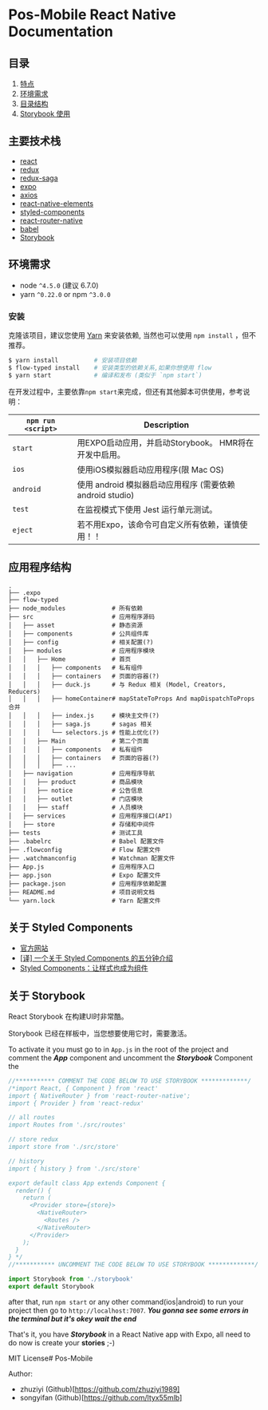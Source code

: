 # Pos-Mobile React Native Documentation

## 目录
1. [特点](#features)
1. [环境需求](#requirements)
1. [目录结构](#application-structure)
1. [Storybook 使用](#storybook)

## 主要技术栈
* [react](https://github.com/facebook/react)
* [redux](https://github.com/rackt/redux)
* [redux-saga](https://github.com/redux-saga/redux-saga)
* [expo](https://github.com/expo/expo)
* [axios](https://github.com/mzabriskie/axios)
* [react-native-elements](https://react-native-training.github.io/react-native-elements/)
* [styled-components](https://github.com/styled-components/styled-components)
* [react-router-native](https://github.com/rackt/react-router)
* [babel](https://github.com/babel/babel)
* [Storybook](https://storybooks.js.org/)

## 环境需求
* node `^4.5.0` (建议 6.7.0) 
* yarn `^0.22.0` or npm `^3.0.0`


### 安装

克隆该项目，建议您使用 [Yarn](https://yarnpkg.com/) 来安装依赖, 当然也可以使用 `npm install` ，但不推荐。

```bash
$ yarn install          # 安装项目依赖
$ flow-typed install    # 安装类型的依赖关系,如果你想使用 flow
$ yarn start            # 编译和发布 (类似于 `npm start`)
```

在开发过程中，主要依靠`npm start`来完成，但还有其他脚本可供使用，参考说明：

|`npm run <script>`|Description|
|------------------|-----------|
|`start`|用EXPO启动应用，并启动Storybook。 HMR将在开发中启用。|
|`ios`|使用iOS模拟器启动应用程序(限 Mac OS)|
|`android`|使用 android 模拟器启动应用程序 (需要依赖 android studio)|
|`test`|在监视模式下使用 Jest 运行单元测试。|
|`eject`|若不用Expo，该命令可自定义所有依赖，谨慎使用！！|

## 应用程序结构

```
.
├── .expo                    
├── flow-typed               
├── node_modules             # 所有依赖
├── src                      # 应用程序源码
│   ├── asset                # 静态资源
│   ├── components           # 公共组件库
│   ├── config               # 相关配置(?)
│   ├── modules              # 应用程序模块
│   │   ├── Home             # 首页
│   │   │   ├── components   # 私有组件
│   │   │   ├── containers   # 页面的容器(?)
│   │   │   ├── duck.js      # 与 Redux 相关 (Model, Creators, Reducers)
│   │   │   ├── homeContainer# mapStateToProps And mapDispatchToProps 合并
│   │   │   ├── index.js     # 模块主文件(?)
│   │   │   ├── saga.js      # sagas 相关
│   │   │   └── selectors.js # 性能上优化(?)
│   │   ├── Main             # 第二个页面
│   │   │   ├── components   # 私有组件
│   │   │   ├── containers   # 页面的容器(?)
│   │   │   ├── ...         
│   ├── navigation           # 应用程序导航
│   │   ├── product          # 商品模块
│   │   ├── notice           # 公告信息
│   │   ├── outlet           # 门店模块
│   │   ├── staff            # 人员模块
│   ├── services             # 应用程序接口(API)
│   ├── store                # 存储和中间件
├── tests                    # 测试工具
├── .babelrc                 # Babel 配置文件
├── .flowconfig              # Flow 配置文件
├── .watchmanconfig          # Watchman 配置文件
├── App.js                   # 应用程序入口
├── app.json                 # Expo 配置文件
├── package.json             # 应用程序依赖配置
├── README.md                # 项目说明文档
└── yarn.lock                # Yarn 配置文件
```

## 关于 Styled Components 

- [官方网站](https://www.styled-components.com/)
- [[译] 一个关于 Styled Components 的五分钟介绍](https://github.com/sqrthree/sqrthree.github.io/issues/11)
- [Styled Components：让样式也成为组件](http://www.alloyteam.com/2017/05/guide-styled-components/)

## 关于 Storybook

React Storybook 在构建UI时非常酷。 

Storybook 已经在样板中，当您想要使用它时，需要激活。

To activate it you must go to in `App.js` in the root of the project and comment the ***App*** component and 
uncomment the ***Storybook*** Component
the 

```js
//*********** COMMENT THE CODE BELOW TO USE STORYBOOK *************/
/*import React, { Component } from 'react'
import { NativeRouter } from 'react-router-native';
import { Provider } from 'react-redux'

// all routes
import Routes from './src/routes'

// store redux
import store from './src/store'

// history
import { history } from './src/store'

export default class App extends Component {
  render() {
    return (
      <Provider store={store}>
        <NativeRouter>
          <Routes />
        </NativeRouter>
      </Provider>
    );
  }
} */
//*********** UNCOMMENT THE CODE BELOW TO USE STORYBOOK *************/

import Storybook from './storybook'
export default Storybook

```

after that, run `npm start` or any other command(ios|android) to run your project then go to `http://localhost:7007`.
***You gonna see some errors in the terminal but it's okey wait the end***

That's it, you have ***Storybook*** in a React Native app with Expo, all need to do now is create your **stories** ;-)

MIT License# Pos-Mobile

Author: 
- zhuziyi (Github)[https://github.com/zhuziyi1989] 
- songyifan (Github)[https://github.com/ltyx55mlb]